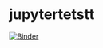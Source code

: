 # jupytertetstt

[![Binder](https://mybinder.org/badge_logo.svg)](https://mybinder.org/v2/gh/ZinUserBot/jupytertetstt/HEAD)
